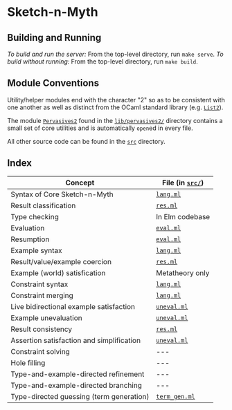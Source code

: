 # Sketch-n-Myth

## Building and Running

*To build and run the server:* From the top-level directory, run `make serve`.
*To build without running:* From the top-level directory, run `make build`.

## Module Conventions

Utility/helper modules end with the character "2" so as to be consistent with
one another as well as distinct from the OCaml standard library (e.g.
[`List2`](src/list2.ml)).

The module [`Pervasives2`](lib/pervasives2/pervasives2.ml) found in the
[`lib/pervasives2/`](lib/pervasives2/) directory contains a small set of core
utilities and is automatically `open`ed in every file.

All other source code can be found in the [`src`](src/) directory.

## Index

| Concept                                     | File (in [`src/`](src/))
| ------------------------------------------- | ------------------------------
| Syntax of Core Sketch-n-Myth                | [`lang.ml`](src/lang.ml)
| Result classification                       | [`res.ml`](src/res.ml)
| Type checking                               | In Elm codebase
| Evaluation                                  | [`eval.ml`](src/eval.ml)
| Resumption                                  | [`eval.ml`](src/eval.ml)
| Example syntax                              | [`lang.ml`](src/lang.ml)
| Result/value/example coercion               | [`res.ml`](src/res.ml)
| Example (world) satisfication               | Metatheory only
| Constraint syntax                           | [`lang.ml`](src/lang.ml)
| Constraint merging                          | [`lang.ml`](src/constraints.ml)
| Live bidirectional example satisfaction     | [`uneval.ml`](src/uneval.ml)
| Example unevaluation                        | [`uneval.ml`](src/uneval.ml)
| Result consistency                          | [`res.ml`](src/res.ml)
| Assertion satisfaction and simplification   | [`uneval.ml`](src/uneval.ml)
| Constraint solving                          | ---
| Hole filling                                | ---
| Type-and-example-directed refinement        | ---
| Type-and-example-directed branching         | ---
| Type-directed guessing (term generation)    | [`term_gen.ml`](src/term_gen.ml)
